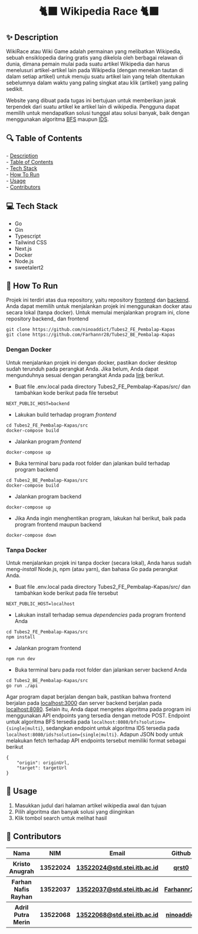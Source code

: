<h1 align="center">🐈‍⬛ Wikipedia Race 🐈‍⬛</h1>
<h2 id="description">✨ Description </h2>

WikiRace atau Wiki Game adalah permainan yang melibatkan Wikipedia, sebuah ensiklopedia daring gratis yang dikelola oleh berbagai relawan di dunia,
dimana pemain mulai pada suatu artikel Wikipedia dan harus menelusuri artikel-artikel lain pada Wikipedia (dengan menekan tautan di dalam setiap artikel) 
untuk menuju suatu artikel lain yang telah ditentukan sebelumnya dalam waktu yang paling singkat atau klik (artikel) yang paling sedikit.

Website yang dibuat pada tugas ini bertujuan untuk memberikan jarak terpendek dari suatu artikel ke artikel lain di wikipedia. 
Pengguna dapat memilih untuk mendapatkan solusi tunggal atau solusi banyak, baik dengan menggunakan algoritma [BFS](https://en.wikipedia.org/wiki/Breadth-first_search) maupun [IDS](https://en.wikipedia.org/wiki/Iterative_deepening_depth-first_search).

<h2 id="table-of-contents">🔍 Table of Contents</h2>
- <a href="#description">Description</a><br/>
- <a href="#table-of-contents">Table of Contents</a><br/>
- <a href="#tech-stack">Tech Stack</a><br/>
- <a href="#how-to-run">How To Run</a><br/>
- <a href="#usage">Usage</a><br/>
- <a href="#author">Contributors</a>

<h2 id="tech-stack">💻 Tech Stack</h2>

- Go
- Gin
- Typescript
- Tailwind CSS
- Next.js
- Docker
- Node.js
- sweetalert2

<h2 id="how-to-run">🏃 How To Run</h2>

Projek ini terdiri atas dua repository, yaitu repository [frontend](https://github.com/ninoaddict/Tubes2_FE_Pembalap-Kapas) dan [backend](https://github.com/Farhannr28/Tubes2_BE_Pembalap-Kapas).
Anda dapat memilih untuk menjalankan projek ini menggunakan docker atau secara lokal (tanpa docker). Untuk memulai menjalankan program ini, clone repository backend_ dan frontend
```
git clone https://github.com/ninoaddict/Tubes2_FE_Pembalap-Kapas
git clone https://github.com/Farhannr28/Tubes2_BE_Pembalap-Kapas
```

### Dengan Docker
Untuk menjalankan projek ini dengan docker, pastikan docker desktop sudah terunduh pada perangkat Anda. 
Jika belum, Anda dapat mengunduhnya sesuai dengan perangkat Anda pada [link](https://www.docker.com/products/docker-desktop) berikut.
- Buat file .env.local pada directory Tubes2_FE_Pembalap-Kapas/src/ dan tambahkan kode berikut pada file tersebut
```
NEXT_PUBLIC_HOST=backend
```
- Lakukan build terhadap program _frontend_
```
cd Tubes2_FE_Pembalap-Kapas/src
docker-compose build
```
- Jalankan program _frontend_
```
docker-compose up
```
- Buka terminal baru pada root folder dan jalankan build terhadap program backend
```
cd Tubes2_BE_Pembalap-Kapas/src
docker-compose build
```
- Jalankan program backend
```
docker-compose up
```
- Jika Anda ingin menghentikan program, lakukan hal berikut, baik pada program frontend maupun backend
```
docker-compose down
```
### Tanpa Docker
Untuk menjalankan projek ini tanpa docker (secara lokal), Anda harus sudah meng-_install_ Node.js, npm (atau yarn), dan bahasa Go pada perangkat Anda.
- Buat file .env.local pada directory Tubes2_FE_Pembalap-Kapas/src/ dan tambahkan kode berikut pada file tersebut
```
NEXT_PUBLIC_HOST=localhost
```
- Lakukan install terhadap semua _dependencies_ pada program frontend Anda
```
cd Tubes2_FE_Pembalap-Kapas/src
npm install
```
- Jalankan program frontend
```
npm run dev
```
- Buka terminal baru pada root folder dan jalankan server backend Anda
```
cd Tubes2_BE_Pembalap-Kapas/src
go run ./api
```
Agar program dapat berjalan dengan baik, pastikan bahwa frontend berjalan pada [localhost:3000](http://localhost:3000) dan server backend berjalan pada [localhost:8080](http://localhost:8080). Selain itu, Anda dapat mengetes algoritma pada program ini menggunakan API
endpoints yang tersedia dengan metode POST. Endpoint untuk algoritma BFS tersedia pada ```localhost:8080/bfs?solution={single|multi}```, sedangkan endpoint untuk algoritma IDS tersedia pada ```localhost:8080/ids?solution={single|multi}```. Adapun JSON body 
untuk melakukan fetch terhadap API endpoints tersebut memiliki format sebagai berikut
```
{
    "origin": originUrl,
    "target": targetUrl
}
```

<h2 id="usage">📘 Usage</h2>

1. Masukkan judul dari halaman artikel wikipedia awal dan tujuan
2. Pilih algoritma dan banyak solusi yang diinginkan
3. Klik tombol search untuk melihat hasil

<h2 id="author">🤵 Contributors</h2>
<table>
  <tr>
    <th>Nama</th>
    <th>NIM</th>
    <th>Email</th>
    <th>Github</th>
  </tr>
  <tr>
    <th>Kristo Anugrah</th>
    <th>13522024</th>
    <th>
      <a href="mailto:13522024@std.stei.itb.ac.id">13522024@std.stei.itb.ac.id</a>
    </th>
    <th>
      <a href="https://github.com/qrst0">
        qrst0
      </a>
    </th>
  </tr>
  <tr>
    <th>Farhan Nafis Rayhan</th>
    <th>13522037</th>
    <th>
      <a href="mailto:13522037@std.stei.itb.ac.id">13522037@std.stei.itb.ac.id</a>
    </th>
    <th>
      <a href="https://github.com/Farhannr28">
        Farhannr28
      </a>
    </th>
  </tr>
  <tr>
    <th>Adril Putra Merin</th>
    <th>13522068</th>
        <th>
      <a href="mailto:13522068@std.stei.itb.ac.id">13522068@std.stei.itb.ac.id</a>
    </th>
    <th>
      <a href="https://github.com/ninoaddict">
        ninoaddict
      </a>
    </th>
  </tr>
</table>
